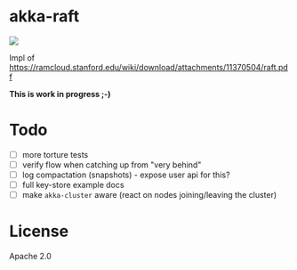 akka-raft
=========

<a href="https://travis-ci.org/ktoso/akka-raft"><img src="https://travis-ci.org/ktoso/akka-raft.png"/></a>

Impl of https://ramcloud.stanford.edu/wiki/download/attachments/11370504/raft.pdf

**This is work in progress ;-)**

Todo
====

- [ ] more torture tests
- [ ] verify flow when catching up from "very behind"
- [ ] log compactation (snapshots) - expose user api for this?
- [ ] full key-store example docs
- [ ] make `akka-cluster` aware (react on nodes joining/leaving the cluster)

License
=======

Apache 2.0
